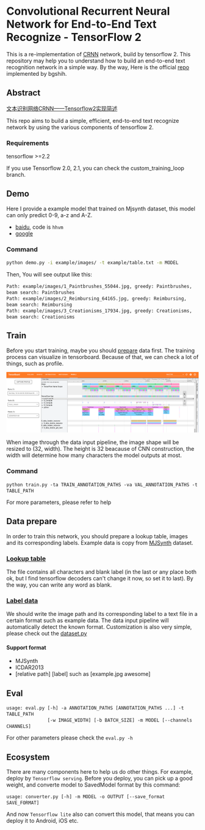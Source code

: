 # Convolutional Recurrent Neural Network for End-to-End Text Recognize - TensorFlow 2

This is a re-implementation of [CRNN](http://arxiv.org/abs/1507.05717) network, build by tensorflow 2. This repository may help you to understand how to build an end-to-end text recognition network in a simple way. By the way, Here is the official [repo](https://github.com/bgshih/crnn) implemented by bgshih.

## Abstract

[文本识别网络CRNN——Tensorflow2实现简述](https://zhuanlan.zhihu.com/p/122512498)

This repo aims to build a simple, efficient, end-to-end text recognize network by using the various components of tensorflow 2.

### Requirements

tensorflow >=2.2

If you use Tensorflow 2.0, 2.1, you can check the custom_training_loop branch.

## Demo

Here I provide a example model that trained on Mjsynth dataset, this model can only predict 0-9, a-z and A-Z.

- [baidu](https://pan.baidu.com/s/1j49KO0AJpVWQ94Yps-yYNw), code is `hhvm`
- [google](https://drive.google.com/open?id=1qUoH3U86YwmsbRCt7vw8WwpZMXKRwDSp)

### Command
```bash
python demo.py -i example/images/ -t example/table.txt -m MODEL
```

Then, You will see output like this:
```
Path: example/images/1_Paintbrushes_55044.jpg, greedy: Paintbrushes, beam search: Paintbrushes
Path: example/images/2_Reimbursing_64165.jpg, greedy: Reimbursing, beam search: Reimbursing
Path: example/images/3_Creationisms_17934.jpg, greedy: Creationisms, beam search: Creationisms
```

## Train

Before you start training, maybe you should [prepare](#Data-prepare) data first.
The training process can visualize in tensorboard. Because of that, we can check a lot of things, such as profile.

![Tensorboard](doc/tensorboard.png)

When image through the data input pipeline, the image shape will be resized to (32, width). The height is 32 beacause of CNN construction, the width will determine how many characters the model outputs at most.

### Command

```
python train.py -ta TRAIN_ANNOTATION_PATHS -va VAL_ANNOTATION_PATHS -t TABLE_PATH
```

For more parameters, please refer to help

## Data prepare

In order to train this network, you should prepare a lookup table, images and its corresponding labels. Example data is copy from [MJSynth](https://www.robots.ox.ac.uk/~vgg/data/text/) dataset.

### [Lookup table](./example/table.txt)

The file contains all characters and blank label (in the last or any place both ok, but I find tensorflow decoders can't change it now, so set it to last). By the way, you can write any word as blank.

### [Label data](./example/annotation.txt)

We should write the image path and its corresponding label to a text file in a certain format such as example data. The data input pipeline will automatically detect the known format. Customization is also very simple, please check out the [dataset.py](dataset.py)

#### Support format

- MJSynth
- ICDAR2013
- [relative path] [label] such as [example.jpg awesome]

## Eval

```
usage: eval.py [-h] -a ANNOTATION_PATHS [ANNOTATION_PATHS ...] -t TABLE_PATH
               [-w IMAGE_WIDTH] [-b BATCH_SIZE] -m MODEL [--channels CHANNELS]
```

For other parameters please check the `eval.py -h`

## Ecosystem

There are many components here to help us do other things. For example, deploy by `Tensorflow serving`. Before you deploy, you can pick up a good weight, and converte model to SavedModel format by this command:
```
usage: converter.py [-h] -m MODEL -o OUTPUT [--save_format SAVE_FORMAT]
```
And now `Tensorflow lite` also can convert this model, that means you can deploy it to Android, iOS etc.